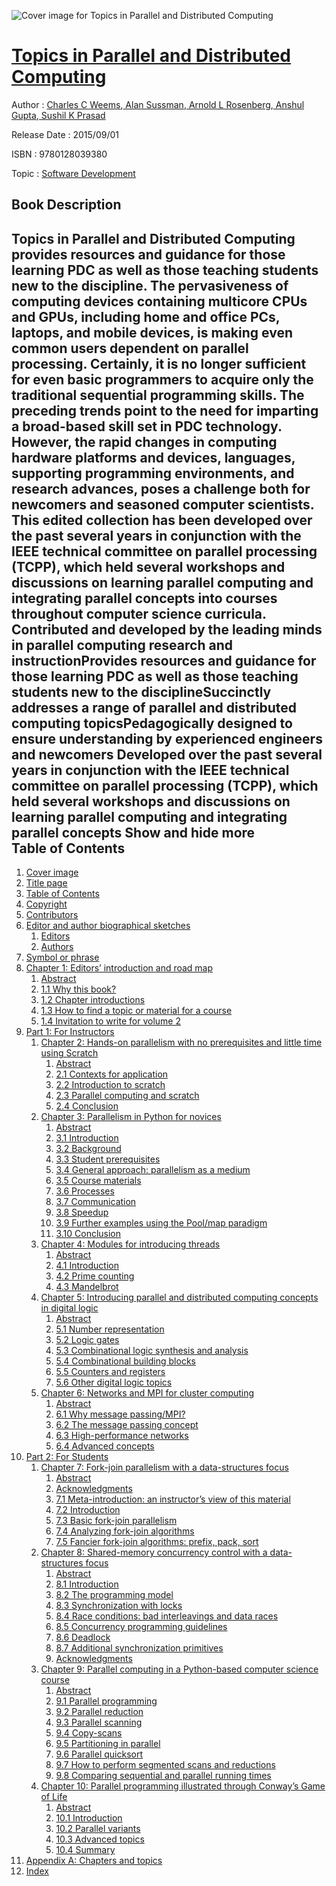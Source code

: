 ![Cover image for Topics in Parallel and Distributed Computing](https://imgdetail.ebookreading.net/cover/cover/software_development/EB9780128039380.jpg)

[Topics in Parallel and Distributed Computing](https://ebookreading.net/view/book/Topics+in+Parallel+and+Distributed+Computing-EB9780128039380_1.html "Topics in Parallel and Distributed Computing")
====================================================================================================================

Author : [Charles C Weems](https://ebookreading.net/search/author/Charles+C+Weems),[ Alan Sussman](https://ebookreading.net/search/author/+Alan+Sussman),[ Arnold L Rosenberg](https://ebookreading.net/search/author/+Arnold+L+Rosenberg),[ Anshul Gupta](https://ebookreading.net/search/author/+Anshul+Gupta),[ Sushil K Prasad](https://ebookreading.net/search/author/+Sushil+K+Prasad)

Release Date : 2015/09/01

ISBN : 9780128039380

Topic : [Software Development](https://ebookreading.net/search/category/software-development)

Book Description
-----------------

  Topics in Parallel and Distributed Computing provides resources and guidance for those learning PDC as well as those teaching students new to the discipline. 
The pervasiveness of computing devices containing multicore CPUs and GPUs, including home and office PCs, laptops, and mobile devices, is making even common users dependent on parallel processing. Certainly, it is no longer sufficient for even basic programmers to acquire only the traditional sequential programming skills. The preceding trends point to the need for imparting a broad-based skill set in PDC technology. 
However, the rapid changes in computing hardware platforms and devices, languages, supporting programming environments, and research advances, poses a challenge both for newcomers and seasoned computer scientists. 
This edited collection has been developed over the past several years in conjunction with the IEEE technical committee on parallel processing (TCPP), which held several workshops and discussions on learning parallel computing and integrating parallel concepts into courses throughout computer science curricula. 
Contributed and developed by the leading minds in parallel computing research and instructionProvides resources and guidance for those learning PDC as well as those teaching students new to the disciplineSuccinctly addresses a range of parallel and distributed computing topicsPedagogically designed to ensure understanding by experienced engineers and newcomers Developed over the past several years in conjunction with the IEEE technical committee on parallel processing (TCPP), which held several workshops and discussions on learning parallel computing and integrating parallel concepts         Show and hide more                
Table of Contents
-----------------

1. [Cover image](https://ebookreading.net/view/book/Topics+in+Parallel+and+Distributed+Computing-EB9780128039380_1.html)
1. [Title page](https://ebookreading.net/view/book/Topics+in+Parallel+and+Distributed+Computing-EB9780128039380_2.html)
1. [Table of Contents](https://ebookreading.net/view/book/Topics+in+Parallel+and+Distributed+Computing-EB9780128039380_3.html)
1. [Copyright](https://ebookreading.net/view/book/Topics+in+Parallel+and+Distributed+Computing-EB9780128039380_4.html)
1. [Contributors](https://ebookreading.net/view/book/Topics+in+Parallel+and+Distributed+Computing-EB9780128039380_5.html)
1. [Editor and author biographical sketches](https://ebookreading.net/view/book/Topics+in+Parallel+and+Distributed+Computing-EB9780128039380_6.html)
    1. [Editors](https://ebookreading.net/view/book/Topics+in+Parallel+and+Distributed+Computing-EB9780128039380_6.html#s0010)
    1. [Authors](https://ebookreading.net/view/book/Topics+in+Parallel+and+Distributed+Computing-EB9780128039380_6.html#s0015)
1. [Symbol or phrase](https://ebookreading.net/view/book/Topics+in+Parallel+and+Distributed+Computing-EB9780128039380_7.html)
1. [Chapter 1: Editors’ introduction and road map](https://ebookreading.net/view/book/Topics+in+Parallel+and+Distributed+Computing-EB9780128039380_8.html)
    1. [Abstract](https://ebookreading.net/view/book/Topics+in+Parallel+and+Distributed+Computing-EB9780128039380_8.html#ab0010)
    1. [1.1 Why this book?](https://ebookreading.net/view/book/Topics+in+Parallel+and+Distributed+Computing-EB9780128039380_8.html#s0010)
    1. [1.2 Chapter introductions](https://ebookreading.net/view/book/Topics+in+Parallel+and+Distributed+Computing-EB9780128039380_8.html#s0015)
    1. [1.3 How to find a topic or material for a course](https://ebookreading.net/view/book/Topics+in+Parallel+and+Distributed+Computing-EB9780128039380_8.html#s0030)
    1. [1.4 Invitation to write for volume 2](https://ebookreading.net/view/book/Topics+in+Parallel+and+Distributed+Computing-EB9780128039380_8.html#s0035)
1. [Part 1: For Instructors](https://ebookreading.net/view/book/Topics+in+Parallel+and+Distributed+Computing-EB9780128039380_9.html)
    1. [Chapter 2: Hands-on parallelism with no prerequisites and little time using Scratch](https://ebookreading.net/view/book/Topics+in+Parallel+and+Distributed+Computing-EB9780128039380_10.html)
        1. [Abstract](https://ebookreading.net/view/book/Topics+in+Parallel+and+Distributed+Computing-EB9780128039380_10.html#ab0010)
        1. [2.1 Contexts for application](https://ebookreading.net/view/book/Topics+in+Parallel+and+Distributed+Computing-EB9780128039380_10.html#s0010)
        1. [2.2 Introduction to scratch](https://ebookreading.net/view/book/Topics+in+Parallel+and+Distributed+Computing-EB9780128039380_10.html#s0015)
        1. [2.3 Parallel computing and scratch](https://ebookreading.net/view/book/Topics+in+Parallel+and+Distributed+Computing-EB9780128039380_10.html#s0020)
        1. [2.4 Conclusion](https://ebookreading.net/view/book/Topics+in+Parallel+and+Distributed+Computing-EB9780128039380_10.html#s0045)
    1. [Chapter 3: Parallelism in Python for novices](https://ebookreading.net/view/book/Topics+in+Parallel+and+Distributed+Computing-EB9780128039380_11.html)
        1. [Abstract](https://ebookreading.net/view/book/Topics+in+Parallel+and+Distributed+Computing-EB9780128039380_11.html#ab0010)
        1. [3.1 Introduction](https://ebookreading.net/view/book/Topics+in+Parallel+and+Distributed+Computing-EB9780128039380_11.html#s0010)
        1. [3.2 Background](https://ebookreading.net/view/book/Topics+in+Parallel+and+Distributed+Computing-EB9780128039380_11.html#s0015)
        1. [3.3 Student prerequisites](https://ebookreading.net/view/book/Topics+in+Parallel+and+Distributed+Computing-EB9780128039380_11.html#s0045)
        1. [3.4 General approach: parallelism as a medium](https://ebookreading.net/view/book/Topics+in+Parallel+and+Distributed+Computing-EB9780128039380_11.html#s0060)
        1. [3.5 Course materials](https://ebookreading.net/view/book/Topics+in+Parallel+and+Distributed+Computing-EB9780128039380_11.html#s0065)
        1. [3.6 Processes](https://ebookreading.net/view/book/Topics+in+Parallel+and+Distributed+Computing-EB9780128039380_11.html#s0070)
        1. [3.7 Communication](https://ebookreading.net/view/book/Topics+in+Parallel+and+Distributed+Computing-EB9780128039380_11.html#s0140)
        1. [3.8 Speedup](https://ebookreading.net/view/book/Topics+in+Parallel+and+Distributed+Computing-EB9780128039380_11.html#s0205)
        1. [3.9 Further examples using the Pool/map paradigm](https://ebookreading.net/view/book/Topics+in+Parallel+and+Distributed+Computing-EB9780128039380_11.html#s0225)
        1. [3.10 Conclusion](https://ebookreading.net/view/book/Topics+in+Parallel+and+Distributed+Computing-EB9780128039380_11.html#s0245)
    1. [Chapter 4: Modules for introducing threads](https://ebookreading.net/view/book/Topics+in+Parallel+and+Distributed+Computing-EB9780128039380_12.html)
        1. [Abstract](https://ebookreading.net/view/book/Topics+in+Parallel+and+Distributed+Computing-EB9780128039380_12.html#ab0010)
        1. [4.1 Introduction](https://ebookreading.net/view/book/Topics+in+Parallel+and+Distributed+Computing-EB9780128039380_12.html#s0010)
        1. [4.2 Prime counting](https://ebookreading.net/view/book/Topics+in+Parallel+and+Distributed+Computing-EB9780128039380_12.html#s0040)
        1. [4.3 Mandelbrot](https://ebookreading.net/view/book/Topics+in+Parallel+and+Distributed+Computing-EB9780128039380_12.html#s0090)
    1. [Chapter 5: Introducing parallel and distributed computing concepts in digital logic](https://ebookreading.net/view/book/Topics+in+Parallel+and+Distributed+Computing-EB9780128039380_13.html)
        1. [Abstract](https://ebookreading.net/view/book/Topics+in+Parallel+and+Distributed+Computing-EB9780128039380_13.html#ab0010)
        1. [5.1 Number representation](https://ebookreading.net/view/book/Topics+in+Parallel+and+Distributed+Computing-EB9780128039380_13.html#s0010)
        1. [5.2 Logic gates](https://ebookreading.net/view/book/Topics+in+Parallel+and+Distributed+Computing-EB9780128039380_13.html#s0015)
        1. [5.3 Combinational logic synthesis and analysis](https://ebookreading.net/view/book/Topics+in+Parallel+and+Distributed+Computing-EB9780128039380_13.html#s0030)
        1. [5.4 Combinational building blocks](https://ebookreading.net/view/book/Topics+in+Parallel+and+Distributed+Computing-EB9780128039380_13.html#s0045)
        1. [5.5 Counters and registers](https://ebookreading.net/view/book/Topics+in+Parallel+and+Distributed+Computing-EB9780128039380_13.html#s0060)
        1. [5.6 Other digital logic topics](https://ebookreading.net/view/book/Topics+in+Parallel+and+Distributed+Computing-EB9780128039380_13.html#s0075)
    1. [Chapter 6: Networks and MPI for cluster computing](https://ebookreading.net/view/book/Topics+in+Parallel+and+Distributed+Computing-EB9780128039380_14.html)
        1. [Abstract](https://ebookreading.net/view/book/Topics+in+Parallel+and+Distributed+Computing-EB9780128039380_14.html#ab0010)
        1. [6.1 Why message passing/MPI?](https://ebookreading.net/view/book/Topics+in+Parallel+and+Distributed+Computing-EB9780128039380_14.html#s0010)
        1. [6.2 The message passing concept](https://ebookreading.net/view/book/Topics+in+Parallel+and+Distributed+Computing-EB9780128039380_14.html#s0040)
        1. [6.3 High-performance networks](https://ebookreading.net/view/book/Topics+in+Parallel+and+Distributed+Computing-EB9780128039380_14.html#s0110)
        1. [6.4 Advanced concepts](https://ebookreading.net/view/book/Topics+in+Parallel+and+Distributed+Computing-EB9780128039380_14.html#s0135)
1. [Part 2: For Students](https://ebookreading.net/view/book/Topics+in+Parallel+and+Distributed+Computing-EB9780128039380_15.html)
    1. [Chapter 7: Fork-join parallelism with a data-structures focus](https://ebookreading.net/view/book/Topics+in+Parallel+and+Distributed+Computing-EB9780128039380_16.html)
        1. [Abstract](https://ebookreading.net/view/book/Topics+in+Parallel+and+Distributed+Computing-EB9780128039380_16.html#ab0010)
        1. [Acknowledgments](https://ebookreading.net/view/book/Topics+in+Parallel+and+Distributed+Computing-EB9780128039380_16.html#ac0010)
        1. [7.1 Meta-introduction: an instructor’s view of this material](https://ebookreading.net/view/book/Topics+in+Parallel+and+Distributed+Computing-EB9780128039380_16.html#s0010)
        1. [7.2 Introduction](https://ebookreading.net/view/book/Topics+in+Parallel+and+Distributed+Computing-EB9780128039380_16.html#s0030)
        1. [7.3 Basic fork-join parallelism](https://ebookreading.net/view/book/Topics+in+Parallel+and+Distributed+Computing-EB9780128039380_16.html#s0055)
        1. [7.4 Analyzing fork-join algorithms](https://ebookreading.net/view/book/Topics+in+Parallel+and+Distributed+Computing-EB9780128039380_16.html#s0090)
        1. [7.5 Fancier fork-join algorithms: prefix, pack, sort](https://ebookreading.net/view/book/Topics+in+Parallel+and+Distributed+Computing-EB9780128039380_16.html#s0125)
    1. [Chapter 8: Shared-memory concurrency control with a data-structures focus](https://ebookreading.net/view/book/Topics+in+Parallel+and+Distributed+Computing-EB9780128039380_17.html)
        1. [Abstract](https://ebookreading.net/view/book/Topics+in+Parallel+and+Distributed+Computing-EB9780128039380_17.html#ab0010)
        1. [8.1 Introduction](https://ebookreading.net/view/book/Topics+in+Parallel+and+Distributed+Computing-EB9780128039380_17.html#s0010)
        1. [8.2 The programming model](https://ebookreading.net/view/book/Topics+in+Parallel+and+Distributed+Computing-EB9780128039380_17.html#s0015)
        1. [8.3 Synchronization with locks](https://ebookreading.net/view/book/Topics+in+Parallel+and+Distributed+Computing-EB9780128039380_17.html#s0020)
        1. [8.4 Race conditions: bad interleavings and data races](https://ebookreading.net/view/book/Topics+in+Parallel+and+Distributed+Computing-EB9780128039380_17.html#s0040)
        1. [8.5 Concurrency programming guidelines](https://ebookreading.net/view/book/Topics+in+Parallel+and+Distributed+Computing-EB9780128039380_17.html#s0080)
        1. [8.6 Deadlock](https://ebookreading.net/view/book/Topics+in+Parallel+and+Distributed+Computing-EB9780128039380_17.html#s0105)
        1. [8.7 Additional synchronization primitives](https://ebookreading.net/view/book/Topics+in+Parallel+and+Distributed+Computing-EB9780128039380_17.html#s0110)
        1. [Acknowledgments](https://ebookreading.net/view/book/Topics+in+Parallel+and+Distributed+Computing-EB9780128039380_17.html#s0130)
    1. [Chapter 9: Parallel computing in a Python-based computer science course](https://ebookreading.net/view/book/Topics+in+Parallel+and+Distributed+Computing-EB9780128039380_18.html)
        1. [Abstract](https://ebookreading.net/view/book/Topics+in+Parallel+and+Distributed+Computing-EB9780128039380_18.html#ab0010)
        1. [9.1 Parallel programming](https://ebookreading.net/view/book/Topics+in+Parallel+and+Distributed+Computing-EB9780128039380_18.html#s0010)
        1. [9.2 Parallel reduction](https://ebookreading.net/view/book/Topics+in+Parallel+and+Distributed+Computing-EB9780128039380_18.html#s0030)
        1. [9.3 Parallel scanning](https://ebookreading.net/view/book/Topics+in+Parallel+and+Distributed+Computing-EB9780128039380_18.html#s0045)
        1. [9.4 Copy-scans](https://ebookreading.net/view/book/Topics+in+Parallel+and+Distributed+Computing-EB9780128039380_18.html#s0065)
        1. [9.5 Partitioning in parallel](https://ebookreading.net/view/book/Topics+in+Parallel+and+Distributed+Computing-EB9780128039380_18.html#s0080)
        1. [9.6 Parallel quicksort](https://ebookreading.net/view/book/Topics+in+Parallel+and+Distributed+Computing-EB9780128039380_18.html#s0105)
        1. [9.7 How to perform segmented scans and reductions](https://ebookreading.net/view/book/Topics+in+Parallel+and+Distributed+Computing-EB9780128039380_18.html#s0115)
        1. [9.8 Comparing sequential and parallel running times](https://ebookreading.net/view/book/Topics+in+Parallel+and+Distributed+Computing-EB9780128039380_18.html#s0140)
    1. [Chapter 10: Parallel programming illustrated through Conway’s Game of Life](https://ebookreading.net/view/book/Topics+in+Parallel+and+Distributed+Computing-EB9780128039380_19.html)
        1. [Abstract](https://ebookreading.net/view/book/Topics+in+Parallel+and+Distributed+Computing-EB9780128039380_19.html#ab0010)
        1. [10.1 Introduction](https://ebookreading.net/view/book/Topics+in+Parallel+and+Distributed+Computing-EB9780128039380_19.html#s0010)
        1. [10.2 Parallel variants](https://ebookreading.net/view/book/Topics+in+Parallel+and+Distributed+Computing-EB9780128039380_19.html#s0030)
        1. [10.3 Advanced topics](https://ebookreading.net/view/book/Topics+in+Parallel+and+Distributed+Computing-EB9780128039380_19.html#s0085)
        1. [10.4 Summary](https://ebookreading.net/view/book/Topics+in+Parallel+and+Distributed+Computing-EB9780128039380_19.html#s0105)
1. [Appendix A: Chapters and topics](https://ebookreading.net/view/book/Topics+in+Parallel+and+Distributed+Computing-EB9780128039380_20.html)
1. [Index](https://ebookreading.net/view/book/Topics+in+Parallel+and+Distributed+Computing-EB9780128039380_21.html)
